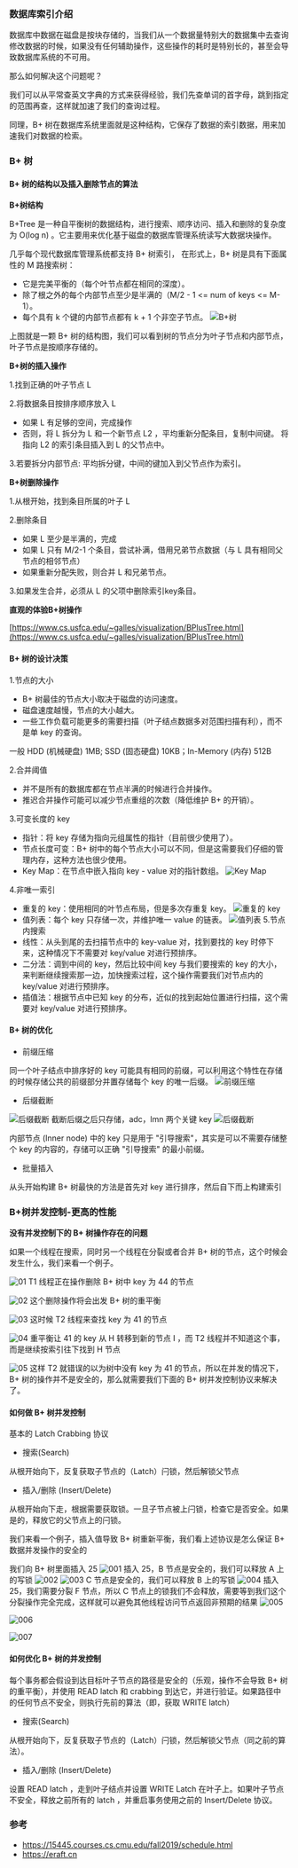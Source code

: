 ### 数据库索引介绍
数据库中数据在磁盘是按块存储的，当我们从一个数据量特别大的数据集中去查询修改数据的时候，如果没有任何辅助操作，这些操作的耗时是特别长的，甚至会导致数据库系统的不可用。

那么如何解决这个问题呢？

我们可以从平常查英文字典的方式来获得经验，我们先查单词的首字母，跳到指定的范围再查，这样就加速了我们的查询过程。

同理，B+ 树在数据库系统里面就是这种结构，它保存了数据的索引数据，用来加速我们对数据的检索。
### B+ 树
#### B+ 树的结构以及插入删除节点的算法
**B+树结构**

B+Tree 是一种自平衡树的数据结构，进行搜索、顺序访问、插入和删除的复杂度为 O(log n) 。它主要用来优化基于磁盘的数据库管理系统读写大数据块操作。

几乎每个现代数据库管理系统都支持 B+ 树索引， 在形式上，B+ 树是具有下面属性的 M 路搜索树：

- 它是完美平衡的（每个叶节点都在相同的深度）。
- 除了根之外的每个内部节点至少是半满的（M/2 - 1 <= num of keys <= M-1）。
- 每个具有 k 个键的内部节点都有 k + 1 个非空子节点。
![B+树](https://images.gitbook.cn/2d049d20-6e32-11ec-be56-61b24cad23e5)

上图就是一颗 B+ 树的结构图，我们可以看到树的节点分为叶子节点和内部节点，叶子节点是按顺序存储的。

**B+树的插入操作**

1.找到正确的叶子节点 L

2.将数据条目按排序顺序放入 L
 - 如果 L 有足够的空间，完成操作
 - 否则，将 L 拆分为 L 和一个新节点 L2 ，平均重新分配条目，复制中间键。 将指向 L2 的索引条目插入到 L 的父节点中。

3.若要拆分内部节点: 平均拆分键，中间的键加入到父节点作为索引。

**B+树删除操作**

1.从根开始，找到条目所属的叶子 L

2.删除条目
  - 如果 L 至少是半满的，完成
  - 如果 L 只有 M/2-1 个条目，尝试补满，借用兄弟节点数据（与 L 具有相同父节点的相邻节点）
  - 如果重新分配失败，则合并 L 和兄弟节点。

3.如果发生合并，必须从 L 的父项中删除索引key条目。

**直观的体验B+树操作**

[https://www.cs.usfca.edu/~galles/visualization/BPlusTree.html](https://www.cs.usfca.edu/~galles/visualization/BPlusTree.html)

#### B+ 树的设计决策
1.节点的大小

- B+ 树最佳的节点大小取决于磁盘的访问速度。
- 磁盘速度越慢，节点的大小越大。
- 一些工作负载可能更多的需要扫描（叶子结点数据多对范围扫描有利），而不是单 key 的查询。

一般 HDD (机械硬盘) 1MB; SSD (固态硬盘) 10KB；In-Memory (内存) 512B

2.合并阈值
- 并不是所有的数据库都在节点半满的时候进行合并操作。
- 推迟合并操作可能可以减少节点重组的次数（降低维护 B+ 的开销）。

3.可变长度的 key

- 指针：将 key 存储为指向元组属性的指针（目前很少使用了）。 
- 节点长度可变：B+ 树中的每个节点大小可以不同，但是这需要我们仔细的管理内存，这种方法也很少使用。
- Key Map：在节点中嵌入指向 key - value 对的指针数组。
![Key Map](https://images.gitbook.cn/ce2b5040-7120-11ec-821b-cb3d4a3f26d7)

4.非唯一索引
- 重复的 key：使用相同的叶节点布局，但是多次存重复 key。
![重复的 key](https://images.gitbook.cn/3db982b0-7121-11ec-8c49-0df4e852f5b4)
- 值列表：每个 key 只存储一次，并维护唯一 value 的链表。
![值列表](https://images.gitbook.cn/4a84cf40-7121-11ec-acfe-a7b828d27554)
5.节点内搜索
- 线性：从头到尾的去扫描节点中的 key-value 对，找到要找的 key 时停下来，这种情况下不需要对 key/value 对进行预排序。
- 二分法：调到中间的 key，然后比较中间 key 与我们要搜索的 key 的大小，来判断继续搜索那一边，加快搜索过程，这个操作需要我们对节点内的 key/value 对进行预排序。
- 插值法：根据节点中已知 key 的分布，近似的找到起始位置进行扫描，这个需要对  key/value 对进行预排序。

#### B+ 树的优化
- 前缀压缩

同一个叶子结点中排序好的 key 可能具有相同的前缀，可以利用这个特性在存储的时候存储公共的前缀部分并置存储每个 key 的唯一后缀。
![前缀压缩](https://images.gitbook.cn/b28828d0-7121-11ec-8f13-f1102a7c66dd)
- 后缀截断

![后缀截断](https://images.gitbook.cn/d3329610-7121-11ec-b4dd-df2337c0afc2)
截断后缀之后只存储，adc，lmn 两个关键 key
![后缀截断](https://images.gitbook.cn/22243260-712c-11ec-8f13-f1102a7c66dd)

内部节点 (Inner node) 中的 key 只是用于 "引导搜索"，其实是可以不需要存储整个 key 的内容的，存储可以正确 "引导搜索" 的最小前缀。

- 批量插入

从头开始构建 B+ 树最快的方法是首先对 key 进行排序，然后自下而上构建索引

### B+树并发控制-更高的性能
**没有并发控制下的 B+ 树操作存在的问题**

如果一个线程在搜索，同时另一个线程在分裂或者合并 B+ 树的节点，这个时候会发生什么，我们来看一个例子。

![01](https://images.gitbook.cn/87fb4e40-7049-11ec-8f13-f1102a7c66dd)
T1 线程正在操作删除 B+ 树中 key 为 44 的节点

![02](https://images.gitbook.cn/a13ff6d0-7049-11ec-8c49-0df4e852f5b4)
这个删除操作将会出发 B+ 树的重平衡

![03](https://images.gitbook.cn/be6953a0-7049-11ec-be56-61b24cad23e5)
这时候 T2 线程来查找 key 为 41 的节点

![04](https://images.gitbook.cn/eb1de050-7049-11ec-8f13-f1102a7c66dd)
重平衡让 41 的 key 从 H 转移到新的节点 I ，而 T2 线程并不知道这个事，而是继续按索引往下找到 H 节点

![05](https://images.gitbook.cn/31b8d3d0-704a-11ec-821b-cb3d4a3f26d7)
这样 T2 就错误的以为树中没有 key 为 41 的节点，所以在并发的情况下，B+ 树的操作并不是安全的，那么就需要我们下面的 B+ 树并发控制协议来解决了。

#### 如何做 B+ 树并发控制
基本的 Latch Crabbing 协议

- 搜索(Search)

从根开始向下，反复获取子节点的（Latch）闩锁，然后解锁父节点

- 插入/删除 (Insert/Delete)

从根开始向下走，根据需要获取锁。一旦子节点被上闩锁，检查它是否安全。如果是的，释放它的父节点上的闩锁。

我们来看一个例子，插入值导致 B+ 树重新平衡，我们看上述协议是怎么保证 B+ 数据并发操作的安全的

我们向 B+ 树里面插入 25 
![001](https://images.gitbook.cn/28d0f660-7123-11ec-be56-61b24cad23e5)
插入 25，B 节点是安全的，我们可以释放 A 上的写锁
![002](https://images.gitbook.cn/4f845770-7123-11ec-8f13-f1102a7c66dd)
![003](https://images.gitbook.cn/5ac24d40-7123-11ec-9401-b1de92ea6df8)
C 节点是安全的，我们可以释放 B 上的写锁
![004](https://images.gitbook.cn/651fce20-7123-11ec-aac2-7b60b213f4e0)
插入 25，我们需要分裂 F 节点，所以 C 节点上的锁我们不会释放，需要等到我们这个分裂操作完全完成，这样就可以避免其他线程访问节点返回非预期的结果
![005](https://images.gitbook.cn/6b34f6f0-7123-11ec-8c49-0df4e852f5b4)

![006](https://images.gitbook.cn/72d8fd20-7123-11ec-8c49-0df4e852f5b4)

![007](https://images.gitbook.cn/7e898ae0-7123-11ec-b4dd-df2337c0afc2)

#### 如何优化 B+ 树的并发控制
每个事务都会假设到达目标叶子节点的路径是安全的（乐观，操作不会导致 B+ 树的重平衡），并使用 READ latch 和 crabbing 到达它，并进行验证。如果路径中的任何节点不安全，则执行先前的算法（即，获取 WRITE latch）

- 搜索(Search)

从根开始向下，反复获取子节点的（Latch）闩锁，然后解锁父节点（同之前的算法）。

- 插入/删除 (Insert/Delete)

设置 READ latch ，走到叶子结点并设置 WRITE Latch 在叶子上。如果叶子节点不安全，释放之前所有的 latch ，并重启事务使用之前的 Insert/Delete 协议。

### 参考
- https://15445.courses.cs.cmu.edu/fall2019/schedule.html
- https://eraft.cn
